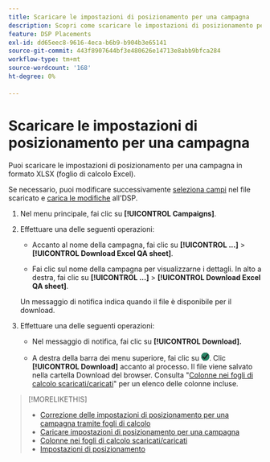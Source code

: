 ```yaml
---
title: Scaricare le impostazioni di posizionamento per una campagna
description: Scopri come scaricare le impostazioni di posizionamento per una campagna utilizzando i fogli di calcolo di controllo qualità di Excel.
feature: DSP Placements
exl-id: dd65eec8-9616-4eca-b6b9-b904b3e65141
source-git-commit: 443f8907644bf3e480626e14713e8abb9bfca284
workflow-type: tm+mt
source-wordcount: '168'
ht-degree: 0%

---
```


# Scaricare le impostazioni di posizionamento per una campagna

Puoi scaricare le impostazioni di posizionamento per una campagna in formato XLSX (foglio di calcolo Excel).

Se necessario, puoi modificare successivamente [seleziona campi](qa-sheet-columns.md) nel file scaricato e [carica le modifiche](qa-sheet-upload.md) all&#39;DSP.

1. Nel menu principale, fai clic su **[!UICONTROL Campaigns]**.

1. Effettuare una delle seguenti operazioni:

   * Accanto al nome della campagna, fai clic su **[!UICONTROL ...]** > **[!UICONTROL Download Excel QA sheet]**.

   * Fai clic sul nome della campagna per visualizzarne i dettagli. In alto a destra, fai clic su **[!UICONTROL ...]** > **[!UICONTROL Download Excel QA sheet]**.

   Un messaggio di notifica indica quando il file è disponibile per il download.

1. Effettuare una delle seguenti operazioni:

   * Nel messaggio di notifica, fai clic su **[!UICONTROL Download].**

   * A destra della barra dei menu superiore, fai clic su ![Processi](/help/dsp/assets/downloads.png). Clic **[!UICONTROL Download]** accanto al processo.
   Il file viene salvato nella cartella Download del browser. Consulta &quot;[Colonne nei fogli di calcolo scaricati/caricati](qa-sheet-columns.md)&quot; per un elenco delle colonne incluse.

>[!MORELIKETHIS]
>
>* [Correzione delle impostazioni di posizionamento per una campagna tramite fogli di calcolo](qa-about.md)
>* [Caricare impostazioni di posizionamento per una campagna](qa-sheet-upload.md)
>* [Colonne nei fogli di calcolo scaricati/caricati](qa-sheet-columns.md)
>* [Impostazioni di posizionamento](/help/dsp/campaign-management/placements/placement-settings.md)

